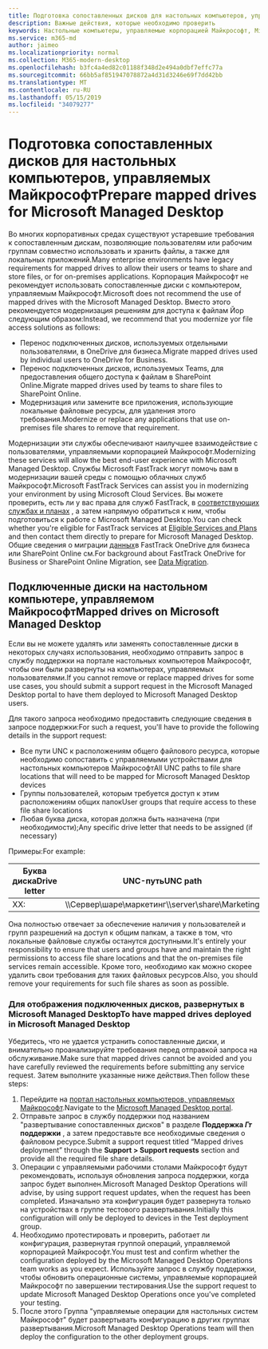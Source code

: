 ```yaml
---
title: Подготовка сопоставленных дисков для настольных компьютеров, управляемых Майкрософт
description: Важные действия, которые необходимо проверить
keywords: Настольные компьютеры, управляемые корпорацией Майкрософт, Microsoft 365, служба, документация
ms.service: m365-md
author: jaimeo
ms.localizationpriority: normal
ms.collection: M365-modern-desktop
ms.openlocfilehash: b3fc4a4ed82c01188f348d2e494a0dbf7effc77a
ms.sourcegitcommit: 66bb5af851947078872a4d31d3246e69f7dd42bb
ms.translationtype: MT
ms.contentlocale: ru-RU
ms.lasthandoff: 05/15/2019
ms.locfileid: "34079277"
---
```

#  <a name="prepare-mapped-drives-for-microsoft-managed-desktop"></a><span data-ttu-id="66112-104">Подготовка сопоставленных дисков для настольных компьютеров, управляемых Майкрософт</span><span class="sxs-lookup"><span data-stu-id="66112-104">Prepare mapped drives for Microsoft Managed Desktop</span></span>

<span data-ttu-id="66112-105">Во многих корпоративных средах существуют устаревшие требования к сопоставленным дискам, позволяющие пользователям или рабочим группам совместно использовать и хранить файлы, а также для локальных приложений.</span><span class="sxs-lookup"><span data-stu-id="66112-105">Many enterprise environments have legacy requirements for mapped drives to allow their users or teams to share and store files, or for on-premises applications.</span></span> <span data-ttu-id="66112-106">Корпорация Майкрософт не рекомендует использовать сопоставленные диски с компьютером, управляемым Майкрософт.</span><span class="sxs-lookup"><span data-stu-id="66112-106">Microsoft does not recommend the use of mapped drives with the Microsoft Managed Desktop.</span></span> <span data-ttu-id="66112-107">Вместо этого рекомендуется модернизация решениям для доступа к файлам Йор следующим образом:</span><span class="sxs-lookup"><span data-stu-id="66112-107">Instead, we recommend that you modernize yor file access solutions as follows:</span></span>
  
- <span data-ttu-id="66112-108">Перенос подключенных дисков, используемых отдельными пользователями, в OneDrive для бизнеса.</span><span class="sxs-lookup"><span data-stu-id="66112-108">Migrate mapped drives used by individual users to OneDrive for Business.</span></span> 
- <span data-ttu-id="66112-109">Перенос подключенных дисков, используемых Teams, для предоставления общего доступа к файлам в SharePoint Online.</span><span class="sxs-lookup"><span data-stu-id="66112-109">Migrate mapped drives used by teams to share files to SharePoint Online.</span></span> 
- <span data-ttu-id="66112-110">Модернизация или замените все приложения, использующие локальные файловые ресурсы, для удаления этого требования.</span><span class="sxs-lookup"><span data-stu-id="66112-110">Modernize or replace any applications that use on-premises file shares to remove that requirement.</span></span>
  
<span data-ttu-id="66112-111">Модернизации эти службы обеспечивают наилучшее взаимодействие с пользователями, управляемыми корпорацией Майкрософт.</span><span class="sxs-lookup"><span data-stu-id="66112-111">Modernizing these services will allow the best end-user experience with Microsoft Managed Desktop.</span></span> <span data-ttu-id="66112-112">Службы Microsoft FastTrack могут помочь вам в модернизации вашей среды с помощью облачных служб Майкрософт.</span><span class="sxs-lookup"><span data-stu-id="66112-112">Microsoft FastTrack Services can assist you in modernizing your environment by using Microsoft Cloud Services.</span></span> <span data-ttu-id="66112-113">Вы можете проверить, есть ли у вас права для служб FastTrack, в [соответствующих службах и планах](https://docs.microsoft.com/fasttrack/m365-eligible-services-and-plans) , а затем напрямую обратиться к ним, чтобы подготовиться к работе с Microsoft Managed Desktop.</span><span class="sxs-lookup"><span data-stu-id="66112-113">You can check whether you're eligible for FastTrack services at [Eligible Services and Plans](https://docs.microsoft.com/fasttrack/m365-eligible-services-and-plans) and then contact them directly to prepare for Microsoft Managed Desktop.</span></span> <span data-ttu-id="66112-114">Общие сведения о миграции [данных](https://docs.microsoft.com/fasttrack/o365-data-migration)в FastTrack OneDrive для бизнеса или SharePoint Online см.</span><span class="sxs-lookup"><span data-stu-id="66112-114">For background about FastTrack OneDrive for Business or SharePoint Online Migration, see [Data Migration](https://docs.microsoft.com/fasttrack/o365-data-migration).</span></span>

## <a name="mapped-drives-on-microsoft-managed-desktop"></a><span data-ttu-id="66112-115">Подключенные диски на настольном компьютере, управляемом Майкрософт</span><span class="sxs-lookup"><span data-stu-id="66112-115">Mapped drives on Microsoft Managed Desktop</span></span>
 
<span data-ttu-id="66112-116">Если вы не можете удалять или заменять сопоставленные диски в некоторых случаях использования, необходимо отправить запрос в службу поддержки на портале настольных компьютеров Майкрософт, чтобы они были развернуты на компьютерах, управляемых пользователями.</span><span class="sxs-lookup"><span data-stu-id="66112-116">If you cannot remove or replace mapped drives for some use cases, you should submit a support request in the Microsoft Managed Desktop portal to have them deployed to Microsoft Managed Desktop users.</span></span>
    
<span data-ttu-id="66112-117">Для такого запроса необходимо предоставить следующие сведения в запросе поддержки:</span><span class="sxs-lookup"><span data-stu-id="66112-117">For such a request, you'll have to provide the following details in the support request:</span></span> 

- <span data-ttu-id="66112-118">Все пути UNC к расположениям общего файлового ресурса, которые необходимо сопоставить с управляемыми устройствами для настольных компьютеров Майкрософт</span><span class="sxs-lookup"><span data-stu-id="66112-118">All UNC paths to file share locations that will need to be mapped for Microsoft Managed Desktop devices</span></span> 
- <span data-ttu-id="66112-119">Группы пользователей, которым требуется доступ к этим расположениям общих папок</span><span class="sxs-lookup"><span data-stu-id="66112-119">User groups that require access to these file share locations</span></span> 
- <span data-ttu-id="66112-120">Любая буква диска, которая должна быть назначена (при необходимости);</span><span class="sxs-lookup"><span data-stu-id="66112-120">Any specific drive letter that needs to be assigned (if necessary)</span></span>

<span data-ttu-id="66112-121">Примеры:</span><span class="sxs-lookup"><span data-stu-id="66112-121">For example:</span></span>

| <span data-ttu-id="66112-122">Буква диска</span><span class="sxs-lookup"><span data-stu-id="66112-122">Drive letter</span></span> | <span data-ttu-id="66112-123">UNC-путь</span><span class="sxs-lookup"><span data-stu-id="66112-123">UNC path</span></span> | <span data-ttu-id="66112-124">Группа пользователей</span><span class="sxs-lookup"><span data-stu-id="66112-124">User group</span></span> |
|--------------|----------|------------|
| <span data-ttu-id="66112-125">X</span><span class="sxs-lookup"><span data-stu-id="66112-125">X:</span></span>  | <span data-ttu-id="66112-126">\\\Сервер\шаре\маркетинг</span><span class="sxs-lookup"><span data-stu-id="66112-126">\\\server\share\Marketing</span></span> | <span data-ttu-id="66112-127">Контосомаркетинг</span><span class="sxs-lookup"><span data-stu-id="66112-127">ContosoMarketing</span></span> |

<span data-ttu-id="66112-128">Она полностью отвечает за обеспечение наличия у пользователей и групп разрешений на доступ к общим папкам, а также в том, что локальные файловые службы останутся доступными.</span><span class="sxs-lookup"><span data-stu-id="66112-128">It's entirely your responsibility to ensure that users and groups have and maintain the right permissions to access file share locations and that the on-premises file services remain accessible.</span></span> <span data-ttu-id="66112-129">Кроме того, необходимо как можно скорее удалить свои требования для таких файловых ресурсов.</span><span class="sxs-lookup"><span data-stu-id="66112-129">Also, you should remove your requirements for such file shares as soon as possible.</span></span>

### <a name="to-have-mapped-drives-deployed-in-microsoft-managed-desktop"></a><span data-ttu-id="66112-130">Для отображения подключенных дисков, развернутых в Microsoft Managed Desktop</span><span class="sxs-lookup"><span data-stu-id="66112-130">To have mapped drives deployed in Microsoft Managed Desktop</span></span>
 
<span data-ttu-id="66112-131">Убедитесь, что не удается устранить сопоставленные диски, и внимательно проанализируйте требования перед отправкой запроса на обслуживание.</span><span class="sxs-lookup"><span data-stu-id="66112-131">Make sure that mapped drives cannot be avoided and you have carefully reviewed the requirements before submitting any service request.</span></span> <span data-ttu-id="66112-132">Затем выполните указанные ниже действия.</span><span class="sxs-lookup"><span data-stu-id="66112-132">Then follow these steps:</span></span>

1. <span data-ttu-id="66112-133">Перейдите на [портал настольных компьютеров, управляемых Майкрософт](https://aka.ms/mmdportal).</span><span class="sxs-lookup"><span data-stu-id="66112-133">Navigate to the [Microsoft Managed Desktop portal](https://aka.ms/mmdportal).</span></span>  
2. <span data-ttu-id="66112-134">Отправьте запрос в службу поддержки под названием "развертывание сопоставленных дисков" в разделе **Поддержка _Гт_ поддержки** , а затем предоставьте все необходимые сведения о файловом ресурсе.</span><span class="sxs-lookup"><span data-stu-id="66112-134">Submit a support request titled “Mapped drives deployment” through the **Support > Support requests** section and provide all the required file share details.</span></span>  
3. <span data-ttu-id="66112-135">Операции с управляемыми рабочими столами Майкрософт будут рекомендовать, используя обновления запроса поддержки, когда запрос будет выполнен.</span><span class="sxs-lookup"><span data-stu-id="66112-135">Microsoft Managed Desktop Operations will advise, by using support request updates, when the request has been completed.</span></span> <span data-ttu-id="66112-136">Изначально эта конфигурация будет развернута только на устройствах в группе тестового развертывания.</span><span class="sxs-lookup"><span data-stu-id="66112-136">Initially this configuration will only be deployed to devices in the Test deployment group.</span></span>  
4. <span data-ttu-id="66112-137">Необходимо протестировать и проверить, работает ли конфигурация, развернутая группой операций, управляемой корпорацией Майкрософт.</span><span class="sxs-lookup"><span data-stu-id="66112-137">You must test and confirm whether the configuration deployed by the Microsoft Managed Desktop Operations team works as you expect.</span></span> <span data-ttu-id="66112-138">Используйте запрос в службу поддержки, чтобы обновить операционные системы, управляемые корпорацией Майкрософт по завершении тестирования.</span><span class="sxs-lookup"><span data-stu-id="66112-138">Use the support request to update Microsoft Managed Desktop Operations once you've completed your testing.</span></span>  
5. <span data-ttu-id="66112-139">После этого Группа "управляемые операции для настольных систем Майкрософт" будет развертывать конфигурацию в других группах развертывания.</span><span class="sxs-lookup"><span data-stu-id="66112-139">Microsoft Managed Desktop Operations team will then deploy the configuration to the other deployment groups.</span></span> 